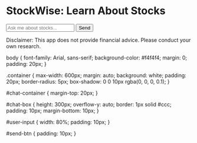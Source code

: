 <!DOCTYPE html>
<html lang="en">
<head>
    <meta charset="UTF-8">
    <meta name="viewport" content="width=device-width, initial-scale=1.0">
    <title>StockWise</title>
    <link rel="stylesheet" href="styles.css">
</head>
<body>
    <div class="container">
        <h1>StockWise: Learn About Stocks</h1>
        <div id="chat-container">
            <div id="chat-box"></div>
            <input type="text" id="user-input" placeholder="Ask me about stocks...">
            <button id="send-btn">Send</button>
        </div>
        <div id="disclaimer">
            <p>Disclaimer: This app does not provide financial advice. Please conduct your own research.</p>
        </div>
    </div>
    <script src="script.js"></script>
</body>
</html>
body {
    font-family: Arial, sans-serif;
    background-color: #f4f4f4;
    margin: 0;
    padding: 20px;
}

.container {
    max-width: 600px;
    margin: auto;
    background: white;
    padding: 20px;
    border-radius: 5px;
    box-shadow: 0 0 10px rgba(0, 0, 0, 0.1);
}

#chat-container {
    margin-top: 20px;
}

#chat-box {
    height: 300px;
    overflow-y: auto;
    border: 1px solid #ccc;
    padding: 10px;
    margin-bottom: 10px;
}

#user-input {
    width: 80%;
    padding: 10px;
}

#send-btn {
    padding: 10px;
}
